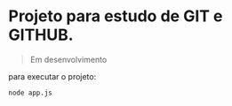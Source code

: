 # Projeto para estudo de GIT e GITHUB.

> Em desenvolvimento

para executar o projeto:

```
node app.js
```
